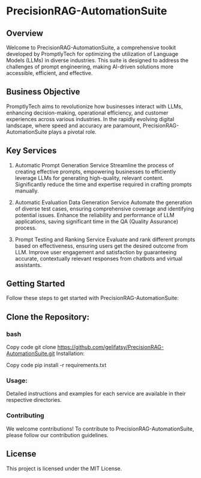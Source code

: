 # PrecisionRAG-AutomationSuite
##  Overview
Welcome to PrecisionRAG-AutomationSuite, a comprehensive toolkit developed by PromptlyTech for optimizing the utilization of Language Models (LLMs) in diverse industries. This suite is designed to address the challenges of prompt engineering, making AI-driven solutions more accessible, efficient, and effective.

## Business Objective
PromptlyTech aims to revolutionize how businesses interact with LLMs, enhancing decision-making, operational efficiency, and customer experiences across various industries. In the rapidly evolving digital landscape, where speed and accuracy are paramount, PrecisionRAG-AutomationSuite plays a pivotal role.

## Key Services
1. Automatic Prompt Generation Service
Streamline the process of creating effective prompts, empowering businesses to efficiently leverage LLMs for generating high-quality, relevant content. Significantly reduce the time and expertise required in crafting prompts manually.

2. Automatic Evaluation Data Generation Service
Automate the generation of diverse test cases, ensuring comprehensive coverage and identifying potential issues. Enhance the reliability and performance of LLM applications, saving significant time in the QA (Quality Assurance) process.

3. Prompt Testing and Ranking Service
Evaluate and rank different prompts based on effectiveness, ensuring users get the desired outcome from LLM. Improve user engagement and satisfaction by guaranteeing accurate, contextually relevant responses from chatbots and virtual assistants.

## Getting Started
Follow these steps to get started with PrecisionRAG-AutomationSuite:

## Clone the Repository:

### bash
Copy code
git clone https://github.com/gelifatsy/PrecisionRAG-AutomationSuite.git
Installation:

Copy code
pip install -r requirements.txt
### Usage:

Detailed instructions and examples for each service are available in their respective directories.
### Contributing
We welcome contributions! To contribute to PrecisionRAG-AutomationSuite, please follow our contribution guidelines.

## License
This project is licensed under the MIT License.



